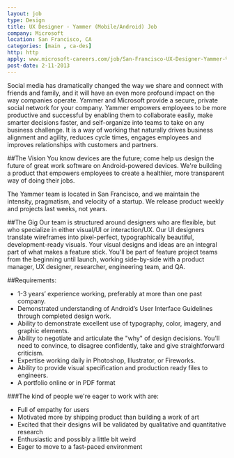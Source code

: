 ```yaml
---
layout: job
type: Design
title: UX Designer - Yammer (Mobile/Android) Job
company: Microsoft
location: San Francisco, CA
categories: [main , ca-des]
http: http
apply: www.microsoft-careers.com/job/San-Francisco-UX-Designer-Yammer-%28MobileAndroid%29-Job-CA-94101/2205395/
post-date: 2-11-2013
---
```


Social media has dramatically changed the way we share and connect with friends and family, and it will have an even more profound impact on the way companies operate. Yammer and Microsoft provide a secure, private social network for your company. Yammer empowers employees to be more productive and successful by enabling them to collaborate easily, make smarter decisions faster, and self-organize into teams to take on any business challenge. It is a way of working that naturally drives business alignment and agility, reduces cycle times, engages employees and improves relationships with customers and partners.

##The Vision
You know devices are the future; come help us design the future of great work software on Android-powered devices. We're building a product that empowers employees to create a healthier, more transparent way of doing their jobs.

The Yammer team is located in San Francisco, and we maintain the intensity, pragmatism, and velocity of a startup. We release product weekly and projects last weeks, not years.

##The Gig
Our team is structured around designers who are flexible, but who specialize in either visual/UI or interaction/UX. Our UI designers translate wireframes into pixel-perfect, typographically beautiful, development-ready visuals. Your visual designs and ideas are an integral part of what makes a feature stick. You'll be part of feature project teams from the beginning until launch, working side-by-side with a product manager, UX designer, researcher, engineering team, and QA.

##Requirements:
* 1-3 years’ experience working, preferably at more than one past company.
* Demonstrated understanding of Android’s User Interface Guidelines through completed design work.
* Ability to demonstrate excellent use of typography, color, imagery, and graphic elements.
* Ability to negotiate and articulate the "why" of design decisions. You'll need to convince, to disagree confidently, take and give straightforward criticism.
* Expertise working daily in Photoshop, Illustrator, or Fireworks.
* Ability to provide visual specification and production ready files to engineers.
* A portfolio online or in PDF format

###The kind of people we're eager to work with are:
* Full of empathy for users
* Motivated more by shipping product than building a work of art
* Excited that their designs will be validated by qualitative and quantitative research
* Enthusiastic and possibly a little bit weird
* Eager to move to a fast-paced environment